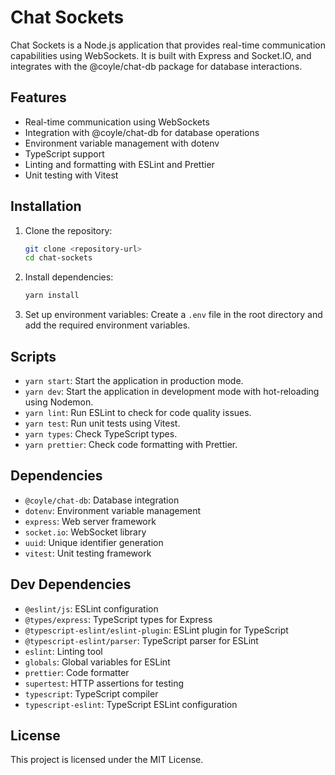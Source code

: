 # Chat Sockets

Chat Sockets is a Node.js application that provides real-time communication capabilities using WebSockets. It is built with Express and Socket.IO, and integrates with the @coyle/chat-db package for database interactions.

## Features

- Real-time communication using WebSockets
- Integration with @coyle/chat-db for database operations
- Environment variable management with dotenv
- TypeScript support
- Linting and formatting with ESLint and Prettier
- Unit testing with Vitest

## Installation

1. Clone the repository:

   ```bash
   git clone <repository-url>
   cd chat-sockets
   ```

2. Install dependencies:

   ```bash
   yarn install
   ```

3. Set up environment variables:
   Create a `.env` file in the root directory and add the required environment variables.

## Scripts

- `yarn start`: Start the application in production mode.
- `yarn dev`: Start the application in development mode with hot-reloading using Nodemon.
- `yarn lint`: Run ESLint to check for code quality issues.
- `yarn test`: Run unit tests using Vitest.
- `yarn types`: Check TypeScript types.
- `yarn prettier`: Check code formatting with Prettier.

## Dependencies

- `@coyle/chat-db`: Database integration
- `dotenv`: Environment variable management
- `express`: Web server framework
- `socket.io`: WebSocket library
- `uuid`: Unique identifier generation
- `vitest`: Unit testing framework

## Dev Dependencies

- `@eslint/js`: ESLint configuration
- `@types/express`: TypeScript types for Express
- `@typescript-eslint/eslint-plugin`: ESLint plugin for TypeScript
- `@typescript-eslint/parser`: TypeScript parser for ESLint
- `eslint`: Linting tool
- `globals`: Global variables for ESLint
- `prettier`: Code formatter
- `supertest`: HTTP assertions for testing
- `typescript`: TypeScript compiler
- `typescript-eslint`: TypeScript ESLint configuration

## License

This project is licensed under the MIT License.
